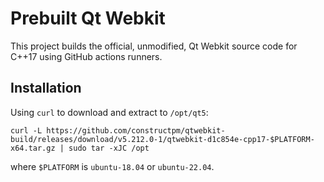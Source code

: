 # Prebuilt Qt Webkit

This project builds the official, unmodified, Qt Webkit source code for C++17 using
GitHub actions runners.


## Installation

Using `curl` to download and extract to `/opt/qt5`:

    curl -L https://github.com/constructpm/qtwebkit-build/releases/download/v5.212.0-1/qtwebkit-d1c854e-cpp17-$PLATFORM-x64.tar.gz | sudo tar -xJC /opt

where `$PLATFORM` is `ubuntu-18.04` or `ubuntu-22.04`.
